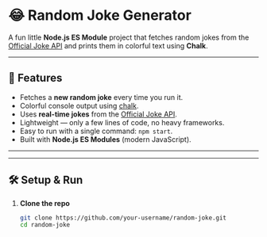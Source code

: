# 😂 Random Joke Generator

A fun little **Node.js ES Module** project that fetches random jokes from the [Official Joke API](https://official-joke-api.appspot.com/) and prints them in colorful text using **Chalk**.

---

## 🚀 Features
- Fetches a **new random joke** every time you run it.
- Colorful console output using [chalk](https://www.npmjs.com/package/chalk).
- Uses **real-time jokes** from the [Official Joke API](https://official-joke-api.appspot.com/).
- Lightweight — only a few lines of code, no heavy frameworks.
- Easy to run with a single command: `npm start`.
- Built with **Node.js ES Modules** (modern JavaScript).
---

---

## 🛠️ Setup & Run

1. **Clone the repo**
   ```bash
   git clone https://github.com/your-username/random-joke.git
   cd random-joke

